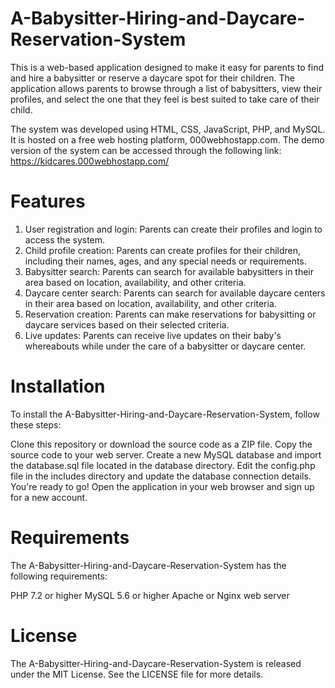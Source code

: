 # A-Babysitter-Hiring-and-Daycare-Reservation-System

This is a web-based application designed to make it easy for parents to find and hire a babysitter or reserve a daycare spot for their children. The application allows parents to browse through a list of babysitters, view their profiles, and select the one that they feel is best suited to take care of their child.

The system was developed using HTML, CSS, JavaScript, PHP, and MySQL. It is hosted on a free web hosting platform, 000webhostapp.com. The demo version of the system can be accessed through the following link: https://kidcares.000webhostapp.com/

# Features
1. User registration and login: Parents can create their profiles and login to access the system.
2. Child profile creation: Parents can create profiles for their children, including their names, ages, and any special needs or requirements.
3. Babysitter search: Parents can search for available babysitters in their area based on location, availability, and other criteria.
4. Daycare center search: Parents can search for available daycare centers in their area based on location, availability, and other criteria.
5. Reservation creation: Parents can make reservations for babysitting or daycare services based on their selected criteria.
6. Live updates: Parents can receive live updates on their baby's whereabouts while under the care of a babysitter or daycare center.

# Installation
To install the A-Babysitter-Hiring-and-Daycare-Reservation-System, follow these steps:

Clone this repository or download the source code as a ZIP file.
Copy the source code to your web server.
Create a new MySQL database and import the database.sql file located in the database directory.
Edit the config.php file in the includes directory and update the database connection details.
You're ready to go! Open the application in your web browser and sign up for a new account.

# Requirements
The A-Babysitter-Hiring-and-Daycare-Reservation-System has the following requirements:

PHP 7.2 or higher
MySQL 5.6 or higher
Apache or Nginx web server

# License
The A-Babysitter-Hiring-and-Daycare-Reservation-System is released under the MIT License. See the LICENSE file for more details.
